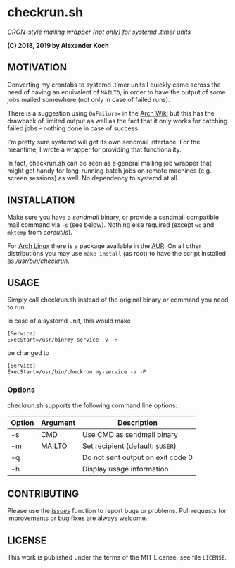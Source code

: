 # checkrun.sh
*CRON-style mailing wrapper (not only) for systemd .timer units*

**(C) 2018, 2019 by Alexander Koch**

## MOTIVATION

Converting my crontabs to systemd .timer units I quickly came across the need of having an equivalent of `MAILTO`, in order to have the output of some jobs mailed somewhere (not only in case of failed runs).

There is a suggestion using `OnFailure=` in the [Arch Wiki](https://wiki.archlinux.org/index.php/Systemd/Timers#MAILTO) but this has the drawback of limited output as well as the fact that it only works for catching failed jobs - nothing done in case of success.

I'm pretty sure systemd will get its own sendmail interface. For the meantime, I wrote a wrapper for providing that functionality.

In fact, checkrun.sh can be seen as a general mailing job wrapper that might get handy for long-running batch jobs on remote machines (e.g. screen sessions) as well. No dependency to systemd at all.

## INSTALLATION

Make sure you have a _sendmail_ binary, or provide a sendmail compatible mail command via `-s` (see below).
Nothing else required (except `wc` and `mktemp` from _coreutils_).

For [Arch Linux](https://archlinux.org) there is a package available in the [AUR](https://aur.archlinux.org/packages/?O=0&K=checkrun). On all other distributions you may use `make install` (as root) to have the script installed as _/usr/bin/checkrun_.

## USAGE

Simply call checkrun.sh instead of the original binary or command you need to run.

In case of a systemd unit, this would make

```
[Service]
ExecStart=/usr/bin/my-service -v -P
```

be changed to

```
[Service]
ExecStart=/usr/bin/checkrun my-service -v -P
```

### Options

checkrun.sh supports the following command line options:

| Option | Argument | Description |
| --- | --- | --- |
| -s | CMD | Use CMD as sendmail binary |
| -m | MAILTO | Set recipient (default: `$USER`) |
| -q | | Do not sent output on exit code 0 |
| -h | | Display usage information


## CONTRIBUTING

Please use the [_Issues_](https://github.com/lynix/checkrun.sh/issues) function to report bugs or problems. Pull requests for improvements or bug fixes are always welcome.

## LICENSE

This work is published under the terms of the MIT License, see file `LICENSE`.
